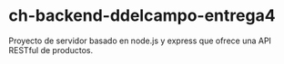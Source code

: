 # ch-backend-ddelcampo-entrega4
Proyecto de servidor basado en node.js y express que ofrece una API RESTful de productos. 
